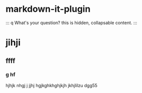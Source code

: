 # markdown-it-plugin

::: q What's your question?
this is hidden, collapsable content.
:::


# jihji
## ffff
### g hf
hjhjk nhgj j
jjhj
hgjkghkhghjkjh
jkhjlilzu
dgg55